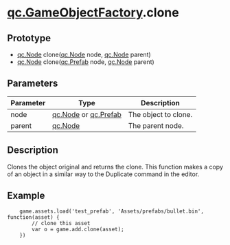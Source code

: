 # [qc.GameObjectFactory](GameObjectFactory.md).clone

## Prototype
* [qc.Node](CNode.md) clone([qc.Node](CNode.md) node, [qc.Node](CNode.md) parent)
* [qc.Node](CNode.md) clone([qc.Prefab](../assets/Prefab.md) node, [qc.Node](CNode.md) parent)

## Parameters
| Parameter | Type | Description |
| ----------- | ----------- | ----------- |
| node |  [qc.Node](CNode.md) or [qc.Prefab](../assets/Prefab.md) | The object to clone. |
| parent | [qc.Node](CNode.md) | The parent node. |

## Description
Clones the object original and returns the clone.
This function makes a copy of an object in a similar way to the Duplicate command in the editor.

## Example
````
    game.assets.load('test_prefab', 'Assets/prefabs/bullet.bin', function(asset) {
        // clone this asset
        var o = game.add.clone(asset);
    })
````
